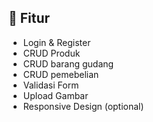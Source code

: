 
## 🚀 Fitur

- Login & Register
- CRUD Produk
- CRUD barang gudang
- CRUD pemebelian
- Validasi Form
- Upload Gambar
- Responsive Design (optional)

